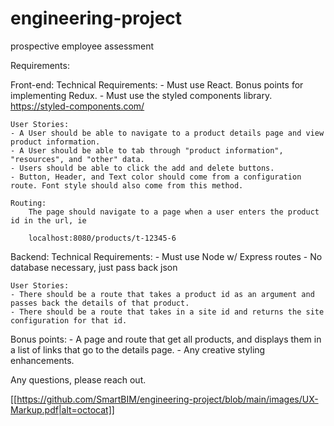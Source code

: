 # engineering-project
prospective employee assessment

Requirements: 

Front-end: 
	Technical Requirements: 
	- Must use React. Bonus points for implementing Redux.
	- Must use the styled components library. https://styled-components.com/


	User Stories: 
	- A User should be able to navigate to a product details page and view product information.
	- A User should be able to tab through "product information", "resources", and "other" data. 
	- Users should be able to click the add and delete buttons.  
	- Button, Header, and Text color should come from a configuration route. Font style should also come from this method.

	Routing: 
		The page should navigate to a page when a user enters the product id in the url, ie 

		localhost:8080/products/t-12345-6


Backend: 
	Technical Requirements: 
	- Must use Node w/ Express routes
	- No database necessary, just pass back json 


	User Stories: 
	- There should be a route that takes a product id as an argument and passes back the details of that product. 
	- There should be a route that takes in a site id and returns the site configuration for that id. 



Bonus points: 
	- A page and route that get all products, and displays them in a list of links that go to the details page. 
	- Any creative styling enhancements.  


Any questions, please reach out.


[[https://github.com/SmartBIM/engineering-project/blob/main/images/UX-Markup.pdf|alt=octocat]]


